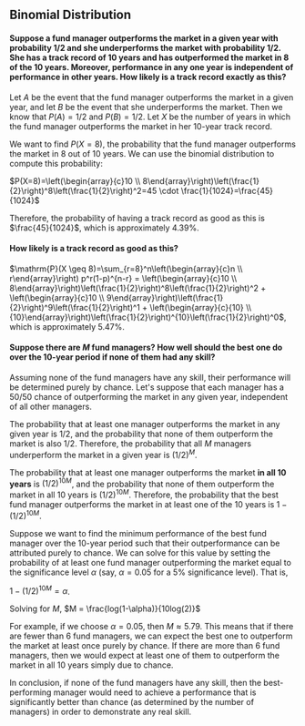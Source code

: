 ## Binomial Distribution

#### Suppose a fund manager outperforms the market in a given year with probability $1/2$ and she underperforms the market with probability $1/2$. She has a track record of $10$ years and has outperformed the market in $8$ of the $10$ years. Moreover, performance in any one year is independent of performance in other years. How likely is a track record exactly as this?

Let $A$ be the event that the fund manager outperforms the market in a given year, and let $B$ be the event that she underperforms the market. Then we know that $P(A) = 1/2$ and $P(B) = 1/2$. Let $X$ be the number of years in which the fund manager outperforms the market in her 10-year track record.

We want to find $P(X = 8)$, the probability that the fund manager outperforms the market in 8 out of 10 years. We can use the binomial distribution to compute this probability:

$P(X=8)=\left(\begin{array}{c}10 \\ 8\end{array}\right)\left(\frac{1}{2}\right)^8\left(\frac{1}{2}\right)^2=45 \cdot \frac{1}{1024}=\frac{45}{1024}$

Therefore, the probability of having a track record as good as this is $\frac{45}{1024}$, which is approximately 4.39%.

#### How likely is a track record as good as this?

$\mathrm{P}(X \geq 8)=\sum_{r=8}^n\left(\begin{array}{c}n \\ r\end{array}\right) p^r(1-p)^{n-r} = \left(\begin{array}{c}10 \\ 8\end{array}\right)\left(\frac{1}{2}\right)^8\left(\frac{1}{2}\right)^2 + \left(\begin{array}{c}10 \\ 9\end{array}\right)\left(\frac{1}{2}\right)^9\left(\frac{1}{2}\right)^1 + \left(\begin{array}{c}{10} \\ {10}\end{array}\right)\left(\frac{1}{2}\right)^{10}\left(\frac{1}{2}\right)^0$, which is approximately 5.47%.

#### Suppose there are $M$ fund managers? How well should the best one do over the 10-year period if none of them had any skill?
Assuming none of the fund managers have any skill, their performance will be determined purely by chance. Let's suppose that each manager has a 50/50 chance of outperforming the market in any given year, independent of all other managers.

The probability that at least one manager outperforms the market in any given year is $1/2$, and the probability that none of them outperform the market is also $1/2$. Therefore, the probability that all $M$ managers underperform the market in a given year is $(1/2)^M$.

The probability that at least one manager outperforms the market **in all 10 years** is $(1/2)^{10M}$, and the probability that none of them outperform the market in all 10 years is $(1/2)^{10M}$. Therefore, the probability that the best fund manager outperforms the market in at least one of the 10 years is $1-(1/2)^{10M}$.

Suppose we want to find the minimum performance of the best fund manager over the 10-year period such that their outperformance can be attributed purely to chance. We can solve for this value by setting the probability of at least one fund manager outperforming the market equal to the significance level $\alpha$ (say, $\alpha = 0.05$ for a 5% significance level). That is,

$1 - (1/2)^{10M} = \alpha$.

Solving for $M$, $M = \frac{log(1-\alpha)}{10log(2)}$

For example, if we choose $\alpha = 0.05$, then $M \approx 5.79$. This means that if there are fewer than 6 fund managers, we can expect the best one to outperform the market at least once purely by chance. If there are more than 6 fund managers, then we would expect at least one of them to outperform the market in all 10 years simply due to chance.

In conclusion, if none of the fund managers have any skill, then the best-performing manager would need to achieve a performance that is significantly better than chance (as determined by the number of managers) in order to demonstrate any real skill.
